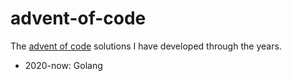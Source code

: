 # advent-of-code

The [advent of code](https://adventofcode.com) solutions I have developed through the years.

* 2020-now: Golang
